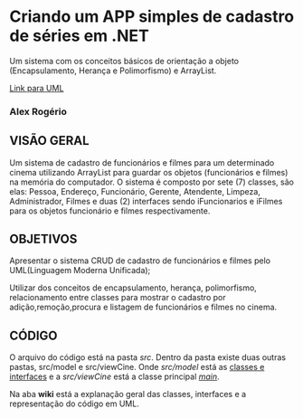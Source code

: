 # Criando um APP simples de cadastro de séries em .NET
 Um sistema com os conceitos básicos de orientação a objeto
  (Encapsulamento, Herança e Polimorfismo) e ArrayList.
  
[Link para UML](https://drive.google.com/file/d/1iYxjic9i-slF0SKPCu8H3xbw5Qg1sTgB/view)

### Alex Rogério


## VISÃO GERAL
Um sistema de cadastro de funcionários e filmes para um determinado cinema utilizando ArrayList para guardar os objetos (funcionários e filmes) na memória do computador.
O sistema é composto por sete (7) classes, são elas: Pessoa, Endereço, Funcionário, Gerente, Atendente, Limpeza, Administrador, Filmes e duas (2) interfaces sendo iFuncionarios 
e iFilmes para os objetos funcionário e filmes respectivamente.

## OBJETIVOS

Apresentar o sistema CRUD de cadastro de funcionários e filmes pelo UML(Linguagem Moderna Unificada);

Utilizar dos conceitos de encapsulamento, herança, polimorfismo, relacionamento entre classes para mostrar o cadastro por adição,remoção,procura e listagem de funcionários e filmes no cinema.

## CÓDIGO

O arquivo do código está na pasta _src_. Dentro da pasta existe duas outras pastas, src/model e src/viewCine. Onde _src/model_ está as  [classes e interfaces](https://github.com/alexrogeriodj/CRUD_JAVA_POO/tree/master/src/model) e a _src/viewCine_ está a classe principal  [_main_](https://github.com/alexrogeriodj/CRUD_JAVA_POO/tree/master/src/viewCine). 

Na aba **wiki** está a explanação geral das classes, interfaces e a representação do código em UML.

